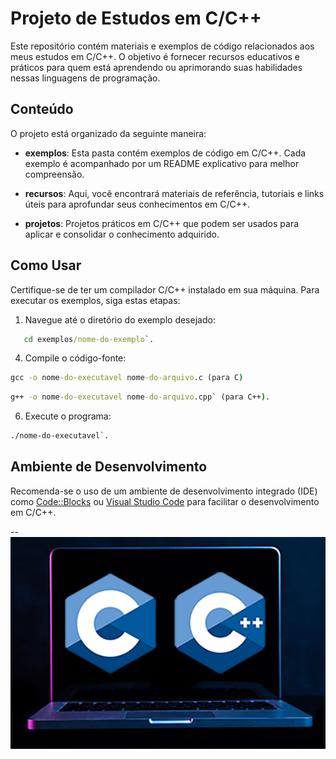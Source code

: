 # Projeto de Estudos em C/C++

Este repositório contém materiais e exemplos de código relacionados aos meus estudos em C/C++. O objetivo é fornecer recursos educativos e práticos para quem está aprendendo ou aprimorando suas habilidades nessas linguagens de programação.

## Conteúdo

O projeto está organizado da seguinte maneira:

- **exemplos**: Esta pasta contém exemplos de código em C/C++. Cada exemplo é acompanhado por um README explicativo para melhor compreensão.

- **recursos**: Aqui, você encontrará materiais de referência, tutoriais e links úteis para aprofundar seus conhecimentos em C/C++.

- **projetos**: Projetos práticos em C/C++ que podem ser usados para aplicar e consolidar o conhecimento adquirido.

## Como Usar

Certifique-se de ter um compilador C/C++ instalado em sua máquina. Para executar os exemplos, siga estas etapas:

1. Navegue até o diretório do exemplo desejado:
  
```cmd
   cd exemplos/nome-do-exemplo`.
```
4. Compile o código-fonte:
```cmd
gcc -o nome-do-executavel nome-do-arquivo.c (para C)
```
```cmd
g++ -o nome-do-executavel nome-do-arquivo.cpp` (para C++).
```
6. Execute o programa:
```cmd
./nome-do-executavel`.
```
## Ambiente de Desenvolvimento

Recomenda-se o uso de um ambiente de desenvolvimento integrado (IDE) como [Code::Blocks](http://www.codeblocks.org/) ou [Visual Studio Code](https://code.visualstudio.com/) para facilitar o desenvolvimento em C/C++.

--
![Alt text](/Images/CandCpp.png)
